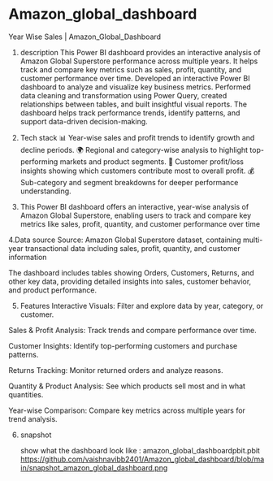 # Amazon_global_dashboard

Year Wise Sales | Amazon_Global_Dashboard

1. description
This Power BI dashboard provides an interactive analysis of Amazon Global Superstore performance across multiple years. 
It helps track and compare key metrics such as sales, profit, quantity, and customer performance over time.
Developed an interactive Power BI dashboard to analyze and visualize key business metrics.
Performed data cleaning and transformation using Power Query, created relationships between tables, 
and built insightful visual reports. The dashboard helps track performance trends, identify patterns,
and support data-driven decision-making.

2. Tech stack
   📊 Year-wise sales and profit trends to identify growth and decline periods.
   🌍 Regional and category-wise analysis to highlight top-performing markets and product segments.
   👥 Customer profit/loss insights showing which customers contribute most to overall profit.
   💰 Sub-category and segment breakdowns for deeper performance understanding.

3. This Power BI dashboard offers an interactive, year-wise analysis of Amazon Global Superstore,
   enabling users to track and compare key metrics like sales, profit, quantity, and customer performance over time

4.Data source 
   Source: Amazon Global Superstore dataset, containing multi-year transactional data including sales,
   profit, quantity, and customer information

  The dashboard includes tables showing Orders, Customers, Returns, and other key data, providing detailed insights into sales,
  customer behavior, and product performance.

5. Features
   Interactive Visuals: Filter and explore data by year, category, or customer.

  Sales & Profit Analysis: Track trends and compare performance over time.

  Customer Insights: Identify top-performing customers and purchase patterns.

  Returns Tracking: Monitor returned orders and analyze reasons.

  Quantity & Product Analysis: See which products sell most and in what quantities.

  Year-wise Comparison: Compare key metrics across multiple years for trend analysis.

6. snapshot

   show what the dashboard look like : amazon_global_dashboardpbit.pbit
  https://github.com/vaishnavibb2401/Amazon_global_dashboard/blob/main/snapshot_amazon_global_dashboard.png 
   
   


  
